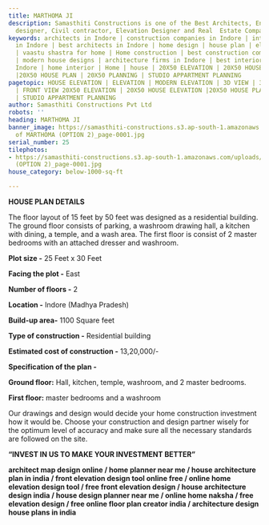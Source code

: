 ```yaml
---
title: MARTHOMA JI
description: Samasthiti Constructions is one of the Best Architects, Engineer, Interior
  designer, Civil contractor, Elevation Designer and Real  Estate Companies in Indore.
keywords: architects in Indore | construction companies in Indore | interior designer
  in Indore | best architects in Indore | home design | house plan | elevation design
  | vaastu shastra for home | Home construction | best construction companies in Indore
  | modern house designs | architecture firms in Indore | best interior designer in
  Indore | home interior | Home | house | 20X50 ELEVATION | 20X50 HOUSE ELEVATION
  |20X50 HOUSE PLAN | 20X50 PLANNING | STUDIO APPARTMENT PLANNING
pagetopic: HOUSE ELEVATION | ELEVATION | MODERN ELEVATION | 3D VIEW | 3D ELEVATION
  | FRONT VIEW 20X50 ELEVATION | 20X50 HOUSE ELEVATION |20X50 HOUSE PLAN | 20X50 PLANNING
  | STUDIO APPARTMENT PLANNING
author: Samasthiti Constructions Pvt Ltd
robots: ''
heading: MARTHOMA JI
banner_image: https://samasthiti-constructions.s3.ap-south-1.amazonaws.com/uploads/Copy
  of MARTHOMA (OPTION 2)_page-0001.jpg
serial_number: 25
tilephotos:
- https://samasthiti-constructions.s3.ap-south-1.amazonaws.com/uploads/Copy of MARTHOMA
  (OPTION 2)_page-0001.jpg
house_category: below-1000-sq-ft

---
```

**HOUSE PLAN DETAILS**

The floor layout of 15 feet by 50 feet was designed as a residential building. The ground floor consists of parking, a washroom drawing hall, a kitchen with dining, a temple, and a wash area. The first floor is consist of 2 master bedrooms with an attached dresser and washroom.

**Plot size -** 25 Feet x 30 Feet

**Facing the plot -** East

**Number of floors -** 2

**Location -** Indore (Madhya Pradesh)

**Build-up area-**  1100 Square feet

**Type of construction -** Residential building

**Estimated cost of construction -** 13,20,000/-

**Specification of the plan -**

**Ground floor:** Hall, kitchen, temple, washroom, and 2 master bedrooms.

**First floor:** master bedrooms and a washroom

Our drawings and design would decide your home construction investment how it would be. Choose your construction and design partner wisely for the optimum level of accuracy and make sure all the necessary standards are followed on the site.

**“INVEST IN US TO MAKE YOUR INVESTMENT BETTER”**

**architect map design online / home planner near me / house architecture plan in india / front elevation design tool online free / online home elevation design tool / free front elevation design / house architecture design india / house design planner near me / online home naksha / free elevation design / free online floor plan creator india / architecture design house plans in india**